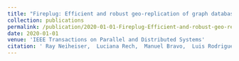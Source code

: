 ```yaml
---
title: "Fireplug: Efficient and robust geo-replication of graph databases"
collection: publications
permalink: /publication/2020-01-01-Fireplug-Efficient-and-robust-geo-replication-of-graph-databases
date: 2020-01-01
venue: 'IEEE Transactions on Parallel and Distributed Systems'
citation: ' Ray Neiheiser,  Luciana Rech,  Manuel Bravo,  Luis Rodrigues,  Miguel Correia, &quot;Fireplug: Efficient and robust geo-replication of graph databases.&quot; IEEE Transactions on Parallel and Distributed Systems, 2020.'
---
```

